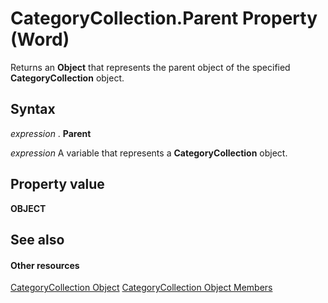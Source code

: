 
# CategoryCollection.Parent Property (Word)

Returns an  **Object** that represents the parent object of the specified **CategoryCollection** object.


## Syntax

 _expression_ . **Parent**

 _expression_ A variable that represents a **CategoryCollection** object.


## Property value

 **OBJECT**


## See also


#### Other resources


[CategoryCollection Object](98192c6b-0613-a08d-52ae-574c076dc29b.md)
[CategoryCollection Object Members](9d862782-652d-c30c-fd5b-4834781e0c1a.md)
